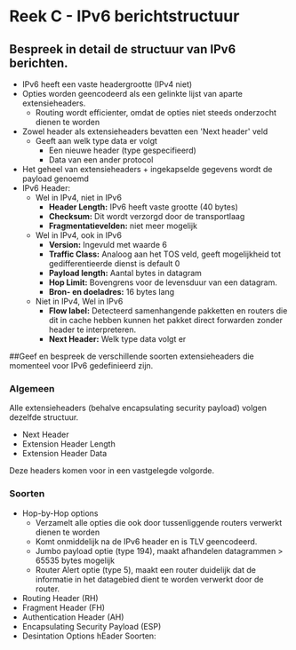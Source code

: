 # Reek C - IPv6 berichtstructuur
## Bespreek in detail de structuur van IPv6 berichten.
* IPv6 heeft een vaste headergrootte (IPv4 niet)
* Opties worden geencodeerd als een gelinkte lijst van aparte extensieheaders.
    * Routing wordt efficienter, omdat de opties niet steeds onderzocht dienen te worden
* Zowel header als extensieheaders bevatten een 'Next header' veld
    * Geeft aan welk type data er volgt
        * Een nieuwe header (type gespecifieerd) 
        * Data van een ander protocol
* Het geheel van extensieheaders + ingekapselde gegevens wordt de payload genoemd
* IPv6 Header:
    * Wel in IPv4, niet in IPv6
        * **Header Length:** IPv6 heeft vaste grootte (40 bytes)
        * **Checksum:** Dit wordt verzorgd door de transportlaag
        * **Fragmentatievelden:** niet meer mogelijk
    * Wel in IPv4, ook in IPv6
        * **Version:** Ingevuld met waarde 6
        * **Traffic Class:** Analoog aan het TOS veld, geeft mogelijkheid tot gedifferentieerde dienst is default 0
        * **Payload length:** Aantal bytes in datagram
        * **Hop Limit:** Bovengrens voor de levensduur van een datagram.
        * **Bron- en doeladres:** 16 bytes lang
    * Niet in IPv4, Wel in IPv6
        * **Flow label:** Detecteerd samenhangende pakketten en routers die dit in cache hebben kunnen het pakket direct forwarden zonder header te interpreteren.
        * **Next Header:** Welk type data volgt er

##Geef en bespreek de verschillende soorten extensieheaders die momenteel voor IPv6 gedefinieerd zijn.
### Algemeen
Alle extensieheaders (behalve encapsulating security payload) volgen dezelfde structuur.

* Next Header
* Extension Header Length
* Extension Header Data

Deze headers komen voor in een vastgelegde volgorde.

### Soorten
* Hop-by-Hop options
    * Verzamelt alle opties die ook door tussenliggende routers verwerkt dienen te worden
    * Komt onmiddelijk na de IPv6 header en is TLV geencodeerd.
    * Jumbo payload optie (type 194), maakt afhandelen datagrammen > 65535 bytes mogelijk
    * Router Alert optie (type 5), maakt een router duidelijk dat de informatie in het datagebied dient te worden verwerkt door de router.
* Routing Header (RH)
* Fragment Header (FH)
* Authentication Header (AH)
* Encapsulating Security Payload (ESP)
* Desintation Options hEader
Soorten: